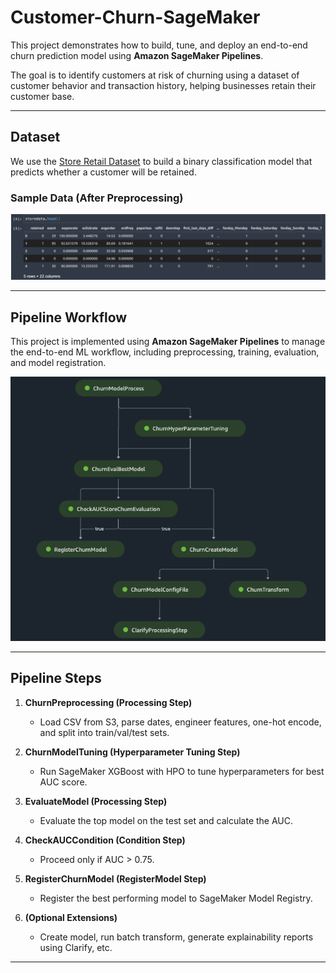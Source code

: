 # Customer-Churn-SageMaker

This project demonstrates how to build, tune, and deploy an end-to-end churn prediction model using **Amazon SageMaker Pipelines**. 

The goal is to identify customers at risk of churning using a dataset of customer behavior and transaction history, helping businesses retain their customer base.

---

##  Dataset

We use the [Store Retail Dataset](https://www.kaggle.com/uttamp/store-data) to build a binary classification model that predicts whether a customer will be retained.

### Sample Data (After Preprocessing)

![dataset](img/dataset.png)

---

##  Pipeline Workflow

This project is implemented using **Amazon SageMaker Pipelines** to manage the end-to-end ML workflow, including preprocessing, training, evaluation, and model registration.

![pipeline](img/SMPipeline_ChurnModel.png)

---

##  Pipeline Steps

1. **ChurnPreprocessing (Processing Step)**  
   - Load CSV from S3, parse dates, engineer features, one-hot encode, and split into train/val/test sets.

2. **ChurnModelTuning (Hyperparameter Tuning Step)**  
   - Run SageMaker XGBoost with HPO to tune hyperparameters for best AUC score.

3. **EvaluateModel (Processing Step)**  
   - Evaluate the top model on the test set and calculate the AUC.

4. **CheckAUCCondition (Condition Step)**  
   - Proceed only if AUC > 0.75.

5. **RegisterChurnModel (RegisterModel Step)**  
   - Register the best performing model to SageMaker Model Registry.

6. **(Optional Extensions)**  
   - Create model, run batch transform, generate explainability reports using Clarify, etc.

---








